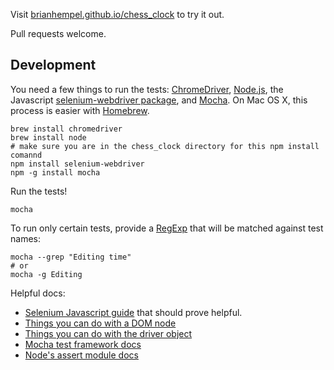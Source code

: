 Visit [brianhempel.github.io/chess_clock](https://brianhempel.github.io/chess_clock/) to try it out.

Pull requests welcome.

## Development

You need a few things to run the tests: [ChromeDriver](https://code.google.com/p/chromedriver/), [Node.js](http://nodejs.org/), the Javascript [selenium-webdriver package](http://selenium.googlecode.com/git/docs/api/javascript/index.html), and [Mocha](http://visionmedia.github.io/mocha/). On Mac OS X, this process is easier with [Homebrew](http://brew.sh/).


```
brew install chromedriver
brew install node
# make sure you are in the chess_clock directory for this npm install comannd
npm install selenium-webdriver
npm -g install mocha
```

Run the tests!

```
mocha
```

To run only certain tests, provide a [RegExp](https://developer.mozilla.org/en-US/docs/Web/JavaScript/Guide/Regular_Expressions) that will be matched against test names:

```
mocha --grep "Editing time"
# or
mocha -g Editing
```

Helpful docs:

- [Selenium Javascript guide](http://selenium.googlecode.com/git/docs/api/javascript/index.html) that should prove helpful.
- [Things you can do with a DOM node](http://selenium.googlecode.com/git/docs/api/javascript/class_webdriver_WebElement.html)
- [Things you can do with the driver object](http://selenium.googlecode.com/git/docs/api/javascript/class_webdriver_WebDriver.html)
- [Mocha test framework docs](http://visionmedia.github.io/mocha/)
- [Node's assert module docs](http://nodejs.org/api/assert.html)
